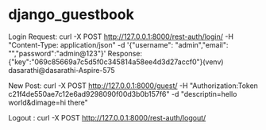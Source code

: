 # django_guestbook
 
Login Request: curl -X POST http://127.0.0.1:8000/rest-auth/login/ -H "Content-Type: application/json"  -d '{"username": "admin","email": "","password":"admin@123"}'
Response:
{"key":"069c85669a7c5d5f0c345814a58ee4d3d27accf0"}(venv) dasarathi@dasarathi-Aspire-575

New Post: 
curl -X POST http://127.0.0.1:8000/guest/ -H  "Authorization:Token c21f4de550ae7c12e6ad9298090f00d3b0b157f6" -d "descriptin=hello world&dimage=hi there"

Logout : curl -X POST http://127.0.0.1:8000/rest-auth/logout/
